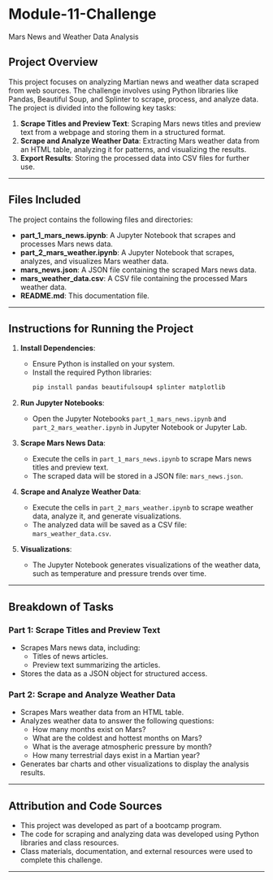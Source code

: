 # Module-11-Challenge
 Mars News and Weather Data Analysis 

## Project Overview
This project focuses on analyzing Martian news and weather data scraped from web sources. The challenge involves using Python libraries like Pandas, Beautiful Soup, and Splinter to scrape, process, and analyze data. The project is divided into the following key tasks:

1. **Scrape Titles and Preview Text**: Scraping Mars news titles and preview text from a webpage and storing them in a structured format.
2. **Scrape and Analyze Weather Data**: Extracting Mars weather data from an HTML table, analyzing it for patterns, and visualizing the results.
3. **Export Results**: Storing the processed data into CSV files for further use.

---

## Files Included
The project contains the following files and directories:
- **part_1_mars_news.ipynb**: A Jupyter Notebook that scrapes and processes Mars news data.
- **part_2_mars_weather.ipynb**: A Jupyter Notebook that scrapes, analyzes, and visualizes Mars weather data.
- **mars_news.json**: A JSON file containing the scraped Mars news data.
- **mars_weather_data.csv**: A CSV file containing the processed Mars weather data.
- **README.md**: This documentation file.

---

## Instructions for Running the Project
1. **Install Dependencies**:
   - Ensure Python is installed on your system.
   - Install the required Python libraries:
     ```bash
     pip install pandas beautifulsoup4 splinter matplotlib
     ```

2. **Run Jupyter Notebooks**:
   - Open the Jupyter Notebooks `part_1_mars_news.ipynb` and `part_2_mars_weather.ipynb` in Jupyter Notebook or Jupyter Lab.

3. **Scrape Mars News Data**:
   - Execute the cells in `part_1_mars_news.ipynb` to scrape Mars news titles and preview text.
   - The scraped data will be stored in a JSON file: `mars_news.json`.

4. **Scrape and Analyze Weather Data**:
   - Execute the cells in `part_2_mars_weather.ipynb` to scrape weather data, analyze it, and generate visualizations.
   - The analyzed data will be saved as a CSV file: `mars_weather_data.csv`.

5. **Visualizations**:
   - The Jupyter Notebook generates visualizations of the weather data, such as temperature and pressure trends over time.

---

## Breakdown of Tasks

### Part 1: Scrape Titles and Preview Text
- Scrapes Mars news data, including:
  - Titles of news articles.
  - Preview text summarizing the articles.
- Stores the data as a JSON object for structured access.

### Part 2: Scrape and Analyze Weather Data
- Scrapes Mars weather data from an HTML table.
- Analyzes weather data to answer the following questions:
  - How many months exist on Mars?
  - What are the coldest and hottest months on Mars?
  - What is the average atmospheric pressure by month?
  - How many terrestrial days exist in a Martian year?
- Generates bar charts and other visualizations to display the analysis results.

---

## Attribution and Code Sources
- This project was developed as part of a bootcamp program.
- The code for scraping and analyzing data was developed using Python libraries and class resources.
- Class materials, documentation, and external resources were used to complete this challenge.

---
